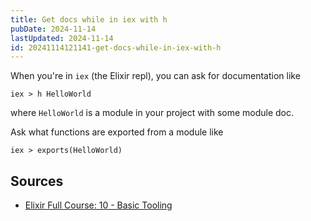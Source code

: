 ```yaml
---
title: Get docs while in iex with h
pubDate: 2024-11-14
lastUpdated: 2024-11-14
id: 20241114121141-get-docs-while-in-iex-with-h
---
```


When you're in `iex` (the Elixir repl), you can ask for documentation like

```shellsession
iex > h HelloWorld
```

where `HelloWorld` is a module in your project with some module doc.

Ask what functions are exported from a module like

```shellsession
iex > exports(HelloWorld)
```

## Sources

- [Elixir Full Course: 10 - Basic Tooling](https://www.youtube.com/watch?v=f3zdDeRxFRk)
